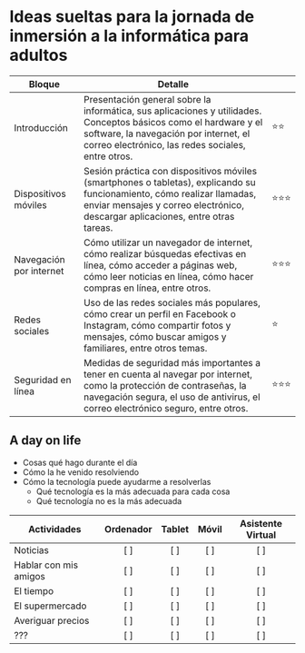 # Ideas sueltas para la jornada de inmersión a la informática para adultos
|Bloque|Detalle||
-|-|-
Introducción|Presentación general sobre la informática, sus aplicaciones y utilidades. Conceptos básicos como el hardware y el software, la navegación por internet, el correo electrónico, las redes sociales, entre otros.|⭐⭐
Dispositivos móviles|Sesión práctica con dispositivos móviles (smartphones o tabletas), explicando su funcionamiento, cómo realizar llamadas, enviar mensajes y correo electrónico, descargar aplicaciones, entre otras tareas.|⭐⭐⭐
Navegación por internet|Cómo utilizar un navegador de internet, cómo realizar búsquedas efectivas en línea, cómo acceder a páginas web, cómo leer noticias en línea, cómo hacer compras en línea, entre otros.|⭐⭐⭐
Redes sociales|Uso de las redes sociales más populares, cómo crear un perfil en Facebook o Instagram, cómo compartir fotos y mensajes, cómo buscar amigos y familiares, entre otros temas.|⭐
Seguridad en línea|Medidas de seguridad más importantes a tener en cuenta al navegar por internet, como la protección de contraseñas, la navegación segura, el uso de antivirus, el correo electrónico seguro, entre otros.|⭐⭐⭐

## A day on life

- Cosas qué hago durante el día
- Cómo la he venido resolviendo
- Cómo la tecnología puede ayudarme a resolverlas
  - Qué tecnología es la más adecuada para cada cosa
  - Qué tecnología no es la más adecuada

|Actividades|Ordenador|Tablet|Móvil|Asistente Virtual|
-|:-:|:-:|:-:|:-:|
Noticias | [ ] | [ ] | [ ] | [ ]
Hablar con mis amigos | [ ] | [ ] | [ ] | [ ]
El tiempo | [ ] | [ ] | [ ] | [ ]
El supermercado | [ ] | [ ] | [ ] | [ ]
Averiguar precios | [ ] | [ ] | [ ] | [ ]
??? | [ ] | [ ] | [ ] | [ ]
